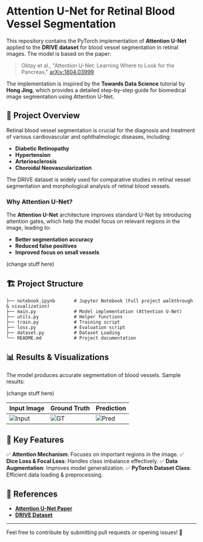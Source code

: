 # Attention U-Net for Retinal Blood Vessel Segmentation

This repository contains the PyTorch implementation of **Attention U-Net** applied to the **DRIVE dataset** for blood vessel segmentation in retinal images. The model is based on the paper:

> Oktay et al., "Attention U-Net: Learning Where to Look for the Pancreas," [arXiv:1804.03999](https://arxiv.org/pdf/1804.03999.pdf).

The implementation is inspired by the **Towards Data Science** tutorial by **Hong Jing**, which provides a detailed step-by-step guide for biomedical image segmentation using Attention U-Net.

## 📌 **Project Overview**
Retinal blood vessel segmentation is crucial for the diagnosis and treatment of various cardiovascular and ophthalmologic diseases, including:
- **Diabetic Retinopathy**
- **Hypertension**
- **Arteriosclerosis**
- **Choroidal Neovascularization**

The DRIVE dataset is widely used for comparative studies in retinal vessel segmentation and morphological analysis of retinal blood vessels.

### **Why Attention U-Net?**
The **Attention U-Net** architecture improves standard U-Net by introducing attention gates, which help the model focus on relevant regions in the image, leading to:
- **Better segmentation accuracy**
- **Reduced false positives**
- **Improved focus on small vessels**


(change stuff here)

## 🏗 **Project Structure**
```
├── notebook.ipynb       # Jupyter Notebook (Full project walkthrough & visualization)
├── main.py              # Model implementation (Attention U-Net)
├── utils.py             # Helper functions
├── train.py             # Training script
├── loss.py              # Evaluation script
├── dataset.py           # Dataset Loading 
└── README.md            # Project documentation
```

## 📊 **Results & Visualizations**
The model produces accurate segmentation of blood vessels. Sample results:

(change stuff here)

| Input Image | Ground Truth | Prediction |
|------------|--------------|-----------|
| ![Input](examples/input.png) | ![GT](examples/ground_truth.png) | ![Pred](examples/prediction.png) |

## 🔬 **Key Features**
✅ **Attention Mechanism**: Focuses on important regions in the image.
✅ **Dice Loss & Focal Loss**: Handles class imbalance effectively.
✅ **Data Augmentation**: Improves model generalization.
✅ **PyTorch Dataset Class**: Efficient data loading & preprocessing.

## 🔗 **References**
- **[Attention U-Net Paper](https://arxiv.org/pdf/1804.03999.pdf)**
- **[DRIVE Dataset](https://drive.grand-challenge.org/)**

---
Feel free to contribute by submitting pull requests or opening issues! 🚀


